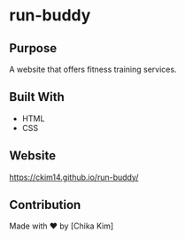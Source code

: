 # run-buddy

## Purpose
A website that offers fitness training services.

## Built With
* HTML
* CSS

## Website
https://ckim14.github.io/run-buddy/

## Contribution
Made with ❤️ by [Chika Kim]
